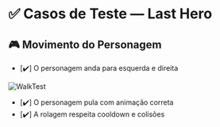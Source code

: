 # ✅ Casos de Teste — Last Hero

## 🎮 Movimento do Personagem
- [✔️] O personagem anda para esquerda e direita

![WalkTest](https://github.com/user-attachments/assets/25ca3d95-174a-47d9-8d94-41248954a1cb)

- [✔️] O personagem pula com animação correta
- [✔️] A rolagem respeita cooldown e colisões
